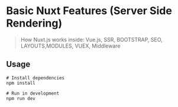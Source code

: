 #  Basic Nuxt Features (Server Side Rendering)

>How Nuxt.js works inside:
 >Vue.js, SSR, BOOTSTRAP, SEO, LAYOUTS,MODULES, VUEX, Middleware


## Usage


```
# Install dependencies
npm install

# Run in development
npm run dev
